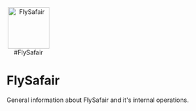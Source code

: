 <div style="text-align: center; width: 100; display: inline-block;">
	<img src="https://www.ch-aviation.com/portal/stock/1173.jpg" title="FlySafair Logo" alt="FlySafair" style="margin: auto 0; width: 95px;" /> #FlySafair
</div>

# FlySafair
General information about FlySafair and it's internal operations.
